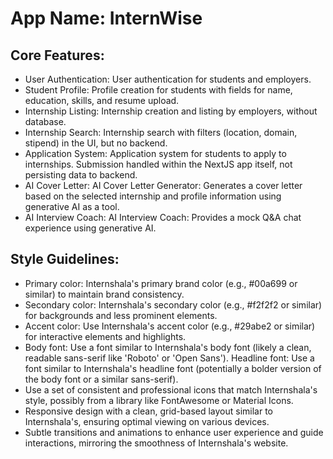 # **App Name**: InternWise

## Core Features:

- User Authentication: User authentication for students and employers.
- Student Profile: Profile creation for students with fields for name, education, skills, and resume upload.
- Internship Listing: Internship creation and listing by employers, without database.
- Internship Search: Internship search with filters (location, domain, stipend) in the UI, but no backend.
- Application System: Application system for students to apply to internships. Submission handled within the NextJS app itself, not persisting data to backend.
- AI Cover Letter: AI Cover Letter Generator: Generates a cover letter based on the selected internship and profile information using generative AI as a tool.
- AI Interview Coach: AI Interview Coach: Provides a mock Q&A chat experience using generative AI.

## Style Guidelines:

- Primary color: Internshala's primary brand color (e.g., #00a699 or similar) to maintain brand consistency.
- Secondary color:  Internshala's secondary color (e.g., #f2f2f2 or similar) for backgrounds and less prominent elements.
- Accent color: Use Internshala's accent color (e.g., #29abe2 or similar) for interactive elements and highlights.
- Body font: Use a font similar to Internshala's body font (likely a clean, readable sans-serif like 'Roboto' or 'Open Sans'). Headline font: Use a font similar to Internshala's headline font (potentially a bolder version of the body font or a similar sans-serif).
- Use a set of consistent and professional icons that match Internshala's style, possibly from a library like FontAwesome or Material Icons.
- Responsive design with a clean, grid-based layout similar to Internshala's, ensuring optimal viewing on various devices.
- Subtle transitions and animations to enhance user experience and guide interactions, mirroring the smoothness of Internshala's website.